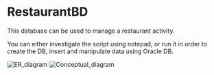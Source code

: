 
# RestaurantBD
This database can be used to manage a restaurant activity.

You can either investigate the script using notepad, or run it  in order to create the DB, insert and manipulate data using Oracle DB.

![ER_diagram](https://user-images.githubusercontent.com/72128155/118796754-92aeab00-b8a4-11eb-8fdc-498407000b70.jpg)
![Conceptual_diagram](https://user-images.githubusercontent.com/72128155/118796810-9f330380-b8a4-11eb-83ad-3447812d017a.jpg)
